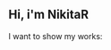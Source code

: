 ## Hi, i'm NikitaR

I want to show my works:




<!---
NikitaRFox/NikitaRFox is a ✨ special ✨ repository because its `README.md` (this file) appears on your GitHub profile.
You can click the Preview link to take a look at your changes.
--->
